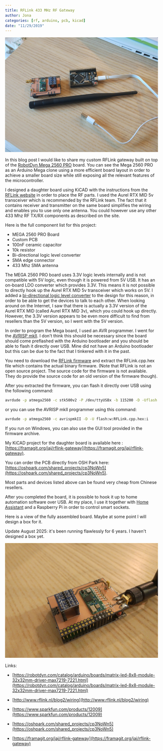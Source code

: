 ```yaml
---
title: RFLink 433 MHz RF Gateway
author: Jona
categories: [rf, arduino, pcb, kicad]
date: "11/29/2019"
---
```


![](IMG_20191024_171635.jpg)

In this blog post I would like to share my custom RFLink gateway built on top of the [RobotDyn Mega 2560 PRO](https://robotdyn.com/catalog/arduino/boards/matrix-led-8x8-module-32x32mm-driver-max7219-7221.html) board. You can see the Mega 2560 PRO as an Arduino Mega clone using a more efficient board layout in order to achieve a smaller board size while still exposing all the relevant features of the microcontroller.

I designed a daughter board using KiCAD with the instructions from the [RFLink website](http://www.rflink.nl/blog2/wiring) in order to place the RF parts. I used the Aurel RTX MID 5v transceiver which is recommended by the RFLink team. The fact that it contains receiver and transmitter on the same board simplifies the wiring and enables you to use only one antenna. You could however use any other 433 Mhz RF TX/RX components as described on the site.

Here is the full component list for this project:

- MEGA 2560 PRO Board
- Custom PCB
- 100nF ceramic capacitor
- 10k resistor
- Bi-directional logic level converter
- SMA edge connector
- 433 Mhz SMA antenna

The MEGA 2560 PRO board uses 3.3V logic levels internally and is not compatible with 5V logic, even though it is powered from 5V USB. It has an on-board LDO converter which provides 3.3V. This means it is not possible to directly hook up the Aurel RTX MID 5v transceiver which works on 5V. I added a [bi-directional logic level converter](https://www.sparkfun.com/products/12009) to the design for this reason, in order to be able to get the devices to talk to each other. When looking around on the Internet, I saw that there is actually a 3.3V version of the Aurel RTX MID (called Aurel RTX MID 3v), which you could hook up directly. However, the 3.3V version appears to be even more difficult to find from resellers than the 5V version, so I went with the 5V version.

In order to program the Mega board, I used an AVR programmer. I went for the [AVRISP mkII](https://www.microchip.com/DevelopmentTools/ProductDetails/PartNO/ATAVRISP2). I don't think this should be necessary since the board should come preflashed with the Arduino bootloader and you should be able to flash it directly over USB. Mine did not have an Arduino bootloader but this can be due to the fact that I tinkered with it in the past.

You need to download the [RFLink firmware](http://www.rflink.nl/blog2/download) and extract the RFLink.cpp.hex file which contains the actual binary firmware. (Note that RFLink is not an open source project. The source code for the firmware is not available. They do provide the source code for an old version of the firmware though).

After you extracted the firmware, you can flash it directly over USB using the following command:

```bash
avrdude -p atmega2560 -c stk500v2 -P /dev/ttyUSBx -b 115200 -D -Uflash:w:RFLink.cpp.hex:i   
```

or you can use the AVRISP mkII programmer using this command:

```bash
avrdude -p atmega2560 -c avrispmkII -D -U flash:w:RFLink.cpp.hex:i
```

If you run on Windows, you can also use the GUI tool provided in the firmware archive.


My KiCAD project for the daughter board is available here : [https://framagit.org/jaj/rflink-gateway](https://framagit.org/jaj/rflink-gateway).

You can order the PCB directly from OSH Park here: [https://oshpark.com/shared_projects/cp3NoWn5](https://oshpark.com/shared_projects/cp3NoWn5).

Most parts and devices listed above can be found very cheap from Chinese resellers.

After you completed the board, it is possible to hook it up to home automation software over USB. At my place, I use it together with [Home Assistant](https://www.home-assistant.io/integrations/rflink/) and a Raspberry Pi in order to control smart sockets.

Here is a view of the fully assembled board. Maybe at some point I will design a box for it.

Update August 2025: it's been running flawlessly for 6 years. I haven't designed a box yet.

![](IMG_20191024_215427.jpg)

Links:

- [https://robotdyn.com/catalog/arduino/boards/matrix-led-8x8-module-32x32mm-driver-max7219-7221.html](https://robotdyn.com/catalog/arduino/boards/matrix-led-8x8-module-32x32mm-driver-max7219-7221.html)

- [http://www.rflink.nl/blog2/wiring](http://www.rflink.nl/blog2/wiring)

- [https://www.sparkfun.com/products/12009](https://www.sparkfun.com/products/12009)

- [https://oshpark.com/shared_projects/cp3NoWn5](https://oshpark.com/shared_projects/cp3NoWn5)

- [https://framagit.org/jaj/rflink-gateway](https://framagit.org/jaj/rflink-gateway)
